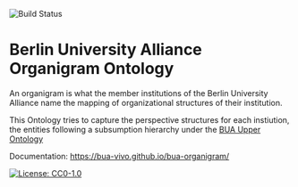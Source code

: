 ![Build Status](https://github.com/BUA-VIVO/bua-organigram/workflows/Docs/badge.svg)

# Berlin University Alliance Organigram Ontology

An organigram is what the member institutions of the Berlin University Alliance name the mapping
of organizational structures of their institution.

This Ontology tries to capture the perspective structures for each instiution, the entities following a subsumption hierarchy under the [BUA Upper Ontology](https://github.com/BUA-VIVO/bua-upper-ontology)

Documentation: https://bua-vivo.github.io/bua-organigram/

[![License: CC0-1.0](https://licensebuttons.net/l/zero/1.0/80x15.png)](http://creativecommons.org/publicdomain/zero/1.0/)